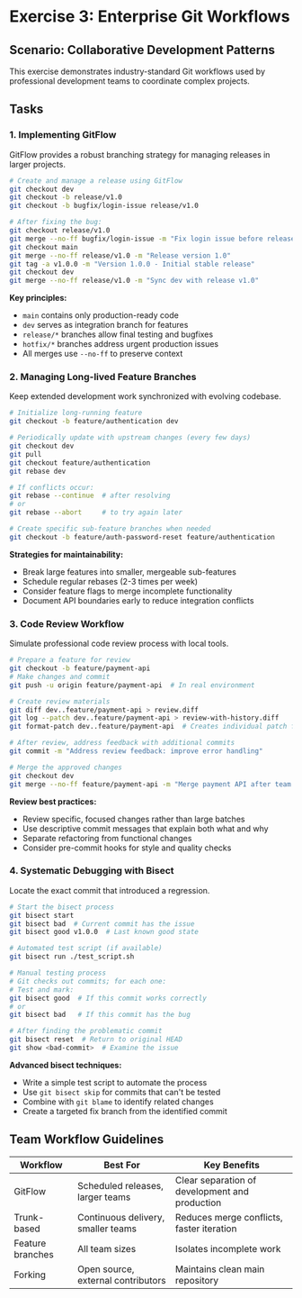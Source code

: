 # Exercise 3: Enterprise Git Workflows

## Scenario: Collaborative Development Patterns

This exercise demonstrates industry-standard Git workflows used by professional development teams to coordinate complex projects.

## Tasks

### 1. Implementing GitFlow

GitFlow provides a robust branching strategy for managing releases in larger projects.

```bash
# Create and manage a release using GitFlow
git checkout dev
git checkout -b release/v1.0
git checkout -b bugfix/login-issue release/v1.0

# After fixing the bug:
git checkout release/v1.0
git merge --no-ff bugfix/login-issue -m "Fix login issue before release"
git checkout main
git merge --no-ff release/v1.0 -m "Release version 1.0"
git tag -a v1.0.0 -m "Version 1.0.0 - Initial stable release"
git checkout dev
git merge --no-ff release/v1.0 -m "Sync dev with release v1.0"
```

**Key principles:**
- `main` contains only production-ready code
- `dev` serves as integration branch for features
- `release/*` branches allow final testing and bugfixes
- `hotfix/*` branches address urgent production issues
- All merges use `--no-ff` to preserve context

### 2. Managing Long-lived Feature Branches

Keep extended development work synchronized with evolving codebase.

```bash
# Initialize long-running feature
git checkout -b feature/authentication dev

# Periodically update with upstream changes (every few days)
git checkout dev
git pull
git checkout feature/authentication
git rebase dev

# If conflicts occur:
git rebase --continue  # after resolving
# or
git rebase --abort     # to try again later

# Create specific sub-feature branches when needed
git checkout -b feature/auth-password-reset feature/authentication
```

**Strategies for maintainability:**
- Break large features into smaller, mergeable sub-features
- Schedule regular rebases (2-3 times per week)
- Consider feature flags to merge incomplete functionality
- Document API boundaries early to reduce integration conflicts

### 3. Code Review Workflow

Simulate professional code review process with local tools.

```bash
# Prepare a feature for review
git checkout -b feature/payment-api
# Make changes and commit
git push -u origin feature/payment-api  # In real environment

# Create review materials
git diff dev..feature/payment-api > review.diff
git log --patch dev..feature/payment-api > review-with-history.diff
git format-patch dev..feature/payment-api  # Creates individual patch files

# After review, address feedback with additional commits
git commit -m "Address review feedback: improve error handling"

# Merge the approved changes
git checkout dev
git merge --no-ff feature/payment-api -m "Merge payment API after team review"
```

**Review best practices:**
- Review specific, focused changes rather than large batches
- Use descriptive commit messages that explain both what and why
- Separate refactoring from functional changes
- Consider pre-commit hooks for style and quality checks

### 4. Systematic Debugging with Bisect

Locate the exact commit that introduced a regression.

```bash
# Start the bisect process
git bisect start
git bisect bad  # Current commit has the issue
git bisect good v1.0.0  # Last known good state

# Automated test script (if available)
git bisect run ./test_script.sh

# Manual testing process
# Git checks out commits; for each one:
# Test and mark:
git bisect good  # If this commit works correctly
# or
git bisect bad   # If this commit has the bug

# After finding the problematic commit
git bisect reset  # Return to original HEAD
git show <bad-commit>  # Examine the issue
```

**Advanced bisect techniques:**
- Write a simple test script to automate the process
- Use `git bisect skip` for commits that can't be tested
- Combine with `git blame` to identify related changes
- Create a targeted fix branch from the identified commit

## Team Workflow Guidelines

| Workflow | Best For | Key Benefits |
|----------|----------|-------------|
| GitFlow | Scheduled releases, larger teams | Clear separation of development and production |
| Trunk-based | Continuous delivery, smaller teams | Reduces merge conflicts, faster iteration |
| Feature branches | All team sizes | Isolates incomplete work |
| Forking | Open source, external contributors | Maintains clean main repository |
